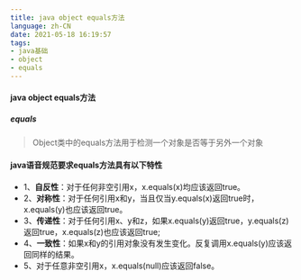 ```yaml
---
title: java object equals方法
language: zh-CN
date: 2021-05-18 16:19:57
tags: 
- java基础
- object
- equals
---
```

#### java object equals方法
##### equals
   > Object类中的equals方法用于检测一个对象是否等于另外一个对象
#### java语音规范要求equals方法具有以下特性
 - 1、<b>自反性</b>：对于任何非空引用x，x.equals(x)均应该返回true。
 - 2、<b>对称性</b>：对于任何引用x和y，当且仅当y.equals(x)返回true时，x.equals(y)也应该返回true。
 - 3、<b>传递性</b>：对于任何引用x、y和z，如果x.equals(y)返回true，y.equals(z)返回true，x.equals(z)也应该返回true;
 - 4、<b>一致性</b>：如果x和y的引用对象没有发生变化。反复调用x.equals(y)应该返回同样的结果。
 - 5、对于任意非空引用x，x.equals(null)应该返回false。

